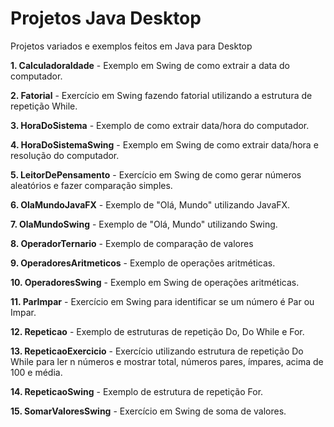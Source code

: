 # Projetos Java Desktop
 Projetos variados e exemplos feitos em Java para Desktop
 
**1. CalculadoraIdade**
     - Exemplo em Swing de como extrair a data do computador.
 
**2. Fatorial**
     - Exercício em Swing fazendo fatorial utilizando a estrutura de repetição While.

**3. HoraDoSistema**
     - Exemplo de como extrair data/hora do computador.

**4. HoraDoSistemaSwing**
     - Exemplo em Swing de como extrair data/hora e resolução do computador.

**5. LeitorDePensamento**
     - Exercício em Swing de como gerar números aleatórios e fazer comparação simples.

**6. OlaMundoJavaFX**
     - Exemplo de "Olá, Mundo" utilizando JavaFX.

**7. OlaMundoSwing**
     - Exemplo de "Olá, Mundo" utilizando Swing.

**8. OperadorTernario**
	 - Exemplo de comparação de valores

**9. OperadoresAritmeticos**
     - Exemplo de operações aritméticas.

**10. OperadoresSwing**
      - Exemplo em Swing de operações aritméticas.
	  
**11. ParImpar**
      - Exercício em Swing para identificar se um número é Par ou Impar.
	  
**12. Repeticao**
      - Exemplo de estruturas de repetição Do, Do While e For.

**13. RepeticaoExercicio**
      - Exercício utilizando estrutura de repetição Do While para ler n números e mostrar total, números pares, ímpares, acima de 100 e média.

**14. RepeticaoSwing**
      - Exemplo de estrutura de repetição For.
	  
**15. SomarValoresSwing**
      - Exercício em Swing de soma de valores.